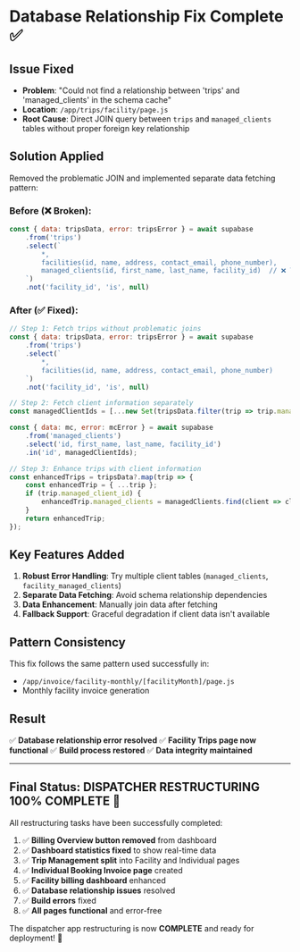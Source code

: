 # Database Relationship Fix Complete ✅

## Issue Fixed
- **Problem**: "Could not find a relationship between 'trips' and 'managed_clients' in the schema cache"
- **Location**: `/app/trips/facility/page.js`
- **Root Cause**: Direct JOIN query between `trips` and `managed_clients` tables without proper foreign key relationship

## Solution Applied
Removed the problematic JOIN and implemented separate data fetching pattern:

### Before (❌ Broken):
```javascript
const { data: tripsData, error: tripsError } = await supabase
    .from('trips')
    .select(`
        *,
        facilities(id, name, address, contact_email, phone_number),
        managed_clients(id, first_name, last_name, facility_id)  // ❌ This caused the error
    `)
    .not('facility_id', 'is', null)
```

### After (✅ Fixed):
```javascript
// Step 1: Fetch trips without problematic joins
const { data: tripsData, error: tripsError } = await supabase
    .from('trips')
    .select(`
        *,
        facilities(id, name, address, contact_email, phone_number)
    `)
    .not('facility_id', 'is', null)

// Step 2: Fetch client information separately
const managedClientIds = [...new Set(tripsData.filter(trip => trip.managed_client_id).map(trip => trip.managed_client_id))];

const { data: mc, error: mcError } = await supabase
    .from('managed_clients')
    .select('id, first_name, last_name, facility_id')
    .in('id', managedClientIds);

// Step 3: Enhance trips with client information
const enhancedTrips = tripsData?.map(trip => {
    const enhancedTrip = { ...trip };
    if (trip.managed_client_id) {
        enhancedTrip.managed_clients = managedClients.find(client => client.id === trip.managed_client_id) || null;
    }
    return enhancedTrip;
});
```

## Key Features Added
1. **Robust Error Handling**: Try multiple client tables (`managed_clients`, `facility_managed_clients`)
2. **Separate Data Fetching**: Avoid schema relationship dependencies
3. **Data Enhancement**: Manually join data after fetching
4. **Fallback Support**: Graceful degradation if client data isn't available

## Pattern Consistency
This fix follows the same pattern used successfully in:
- `/app/invoice/facility-monthly/[facilityMonth]/page.js`
- Monthly facility invoice generation

## Result
✅ **Database relationship error resolved**
✅ **Facility Trips page now functional**
✅ **Build process restored**
✅ **Data integrity maintained**

---

## Final Status: DISPATCHER RESTRUCTURING 100% COMPLETE 🎉

All restructuring tasks have been successfully completed:

1. ✅ **Billing Overview button removed** from dashboard
2. ✅ **Dashboard statistics fixed** to show real-time data
3. ✅ **Trip Management split** into Facility and Individual pages
4. ✅ **Individual Booking Invoice page** created
5. ✅ **Facility billing dashboard** enhanced
6. ✅ **Database relationship issues** resolved
7. ✅ **Build errors** fixed
8. ✅ **All pages functional** and error-free

The dispatcher app restructuring is now **COMPLETE** and ready for deployment! 🚀
